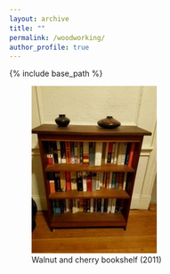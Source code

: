 ```yaml
---
layout: archive
title: ""
permalink: /woodworking/
author_profile: true
---
```


{% include base_path %}

<figure>
  <img src="images/ww-photos/bookshelf.jpg" alt="my alt text"/>
  <figcaption>Walnut and cherry bookshelf (2011)</figcaption>
</figure>

  

  
